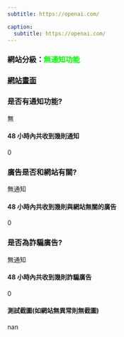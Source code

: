 ```yaml
---
subtitle: https://openai.com/

caption:
  subtitle: https://openai.com/
---
```


<h3>網站分級：<font color="#00FF00">無通知功能</font></h3>

### [網站畫面](https://openai.com/)
### 是否有通知功能?
無

#### 48 小時內共收到幾則通知
0

### 廣告是否和網站有關?
無通知

#### 48 小時內共收到幾則與網站無關的廣告
0

### 是否為詐騙廣告?
無通知

#### 48 小時內共收到幾則詐騙廣告
0

#### 測試截圖(如網站無異常則無截圖)
nan

